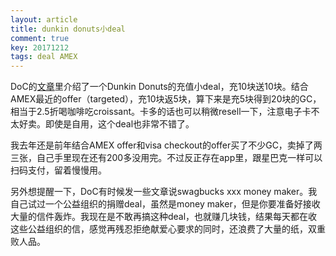 ```yaml
---
layout: article
title: dunkin donuts小deal
comment: true
key: 20171212
tags: deal AMEX
---
```


DoC的[文章][1]里介绍了一个Dunkin Donuts的充值小deal，充10块送10块。结合AMEX最近的offer（targeted），充10块返5块，算下来是充5块得到20块的GC，相当于2.5折喝咖啡吃croissant。卡多的话也可以稍微resell一下，注意电子卡不太好卖。即使是自用，这个deal也非常不错了。

我去年还是前年结合AMEX offer和visa checkout的offer买了不少GC，卖掉了两三张，自己手里现在还有200多没用完。不过反正存在app里，跟星巴克一样可以扫码支付，留着慢慢用。

另外想提醒一下，DoC有时候发一些文章说swagbucks xxx money maker。我自己试过一个公益组织的捐赠deal，虽然是money maker，但是你要准备好接收大量的信件轰炸。我现在是不敢再搞这种deal，也就赚几块钱，结果每天都在收这些公益组织的信，感觉再残忍拒绝献爱心要求的同时，还浪费了大量的纸，双重败人品。



[1]: https://www.doctorofcredit.com/dunkin-donuts-get-10-bonus-10-reload/

